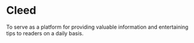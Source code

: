# Cleed
To serve as a platform for providing valuable information and entertaining tips to readers on a daily basis.
